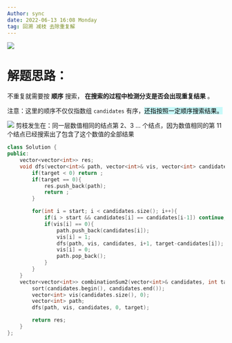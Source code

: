 ```yaml
---
Author: sync
date: 2022-06-13 16:08 Monday
tag: 回溯 减枝 去除重复解 
---
```


![](FigureBed%20🌄/Pasted/Pasted%20image%2020220607205344.png)
# 解题思路：

不重复就需要按 **顺序** 搜索， **在搜索的过程中检测分支是否会出现重复结果** 。

注意：这里的顺序不仅仅指数组 `candidates` 有序，<mark style="background: #ABF7F7A6;">还指按照一定顺序搜索结果。</mark> 

![](FigureBed%20🌄/Pasted/Pasted%20image%2020220619113410.png)
剪枝发生在：同一层数值相同的结点第 2、3 ... 个结点，因为数值相同的第 11 个结点已经搜索出了包含了这个数值的全部结果


```cpp
class Solution {
public:
    vector<vector<int>> res;
    void dfs(vector<int>& path, vector<int>& vis, vector<int> candidates, int start, int target){
        if(target < 0) return ;
        if(target == 0){
            res.push_back(path);
            return ;
        }

        for(int i = start; i < candidates.size(); i++){
            if(i > start && candidates[i] == candidates[i-1]) continue; // 执行了一种类似于BFS的效果
            if(vis[i] == 0){
                path.push_back(candidates[i]);
                vis[i] = 1;
                dfs(path, vis, candidates, i+1, target-candidates[i]);
                vis[i] = 0;
                path.pop_back();
            }
        }
    }
    vector<vector<int>> combinationSum2(vector<int>& candidates, int target) {
        sort(candidates.begin(), candidates.end());
        vector<int> vis(candidates.size(), 0);
        vector<int> path;
        dfs(path, vis, candidates, 0, target);

        return res;
    }
};
```
